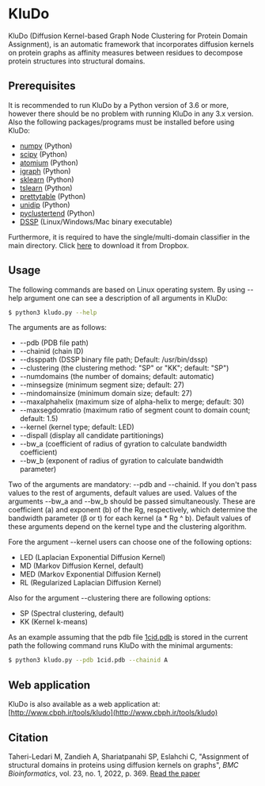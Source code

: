 # KluDo
KluDo (Diffusion Kernel-based Graph Node Clustering for Protein Domain Assignment), is an automatic framework that incorporates diffusion kernels on protein graphs as affinity measures between residues to decompose protein structures into structural domains.


## Prerequisites
It is recommended to run KluDo by a Python version of 3.6 or more, however there should be no problem with running KluDo in any 3.x version. Also the following packages/programs must be installed before using KluDo:
* [numpy](https://numpy.org/) (Python)
* [scipy](https://www.scipy.org/) (Python)
* [atomium](https://atomium.samireland.com/) (Python)
* [igraph](https://igraph.org/python/) (Python)
* [sklearn](http://scikit-learn.github.io/stable) (Python)
* [tslearn](https://tslearn.readthedocs.io/) (Python)
* [prettytable](https://pypi.org/project/PrettyTable/) (Python)
* [unidip](https://benjamindoran.github.io/motif-paper) (Python)
* [pyclustertend](https://pyclustertend.readthedocs.io/en/latest/) (Python)
* [DSSP](https://swift.cmbi.umcn.nl/gv/dssp/) (Linux/Windows/Mac binary executable)

Furthermore, it is required to have the single/multi-domain classifier in the main directory. Click [here](https://www.dropbox.com/s/a1ee4wzfmrrdtke/sm_classifier.pkl.bz2?dl=0) to download it from Dropbox.

## Usage
The following commands are based on Linux operating system. By using --help argument one can see a description of all arguments in KluDo:
```sh
$ python3 kludo.py --help
```
The arguments are as follows:
*  --pdb (PDB file path)
*  --chainid (chain ID)
*  --dssppath (DSSP binary file path; Default: /usr/bin/dssp)
*  --clustering (the clustering method: "SP" or "KK"; default: "SP")
*  --numdomains (the number of domains; default: automatic)
*  --minsegsize (minimum segment size; default: 27)
*  --mindomainsize (minimum domain size; default: 27)
*  --maxalphahelix (maximum size of alpha-helix to merge; default: 30)
*  --maxsegdomratio (maximum ratio of segment count to domain count; default: 1.5)
*  --kernel (kernel type; default: LED)
*  --dispall (display all candidate partitionings)
*  --bw_a (coefficient of radius of gyration to calculate bandwidth coefficient)
*  --bw_b (exponent of radius of gyration to calculate bandwidth parameter)

Two of the arguments are mandatory: --pdb and --chainid. If you don't pass values to the rest of arguments, default values are used. Values of the arguments --bw_a and --bw_b should be passed simultaneously. These are coefficient (a) and exponent (b) of the Rg, respectively, which determine the bandwidth parameter (β or t) for each kernel (a * Rg ^ b). Default values of these arguments depend on the kernel type and the clustering algorithm.

Fore the argument --kernel users can choose one of the following options:
* LED (Laplacian Exponential Diffusion Kernel)
* MD (Markov Diffusion Kernel, default)
* MED (Markov Exponential Diffusion Kernel)
* RL (Regularized Laplacian Diffusion Kernel)

Also for the argument --clustering there are following options:
* SP (Spectral clustering, default)
* KK (Kernel k-means)

As an example assuming that the pdb file [1cid.pdb](https://files.rcsb.org/download/1CID.pdb) is stored in the current path the following command runs KluDo with the minimal arguments:

```sh
$ python3 kludo.py --pdb 1cid.pdb --chainid A
```
## Web application
KluDo is also available as a web application at: [http://www.cbph.ir/tools/kludo](http://www.cbph.ir/tools/kludo)

## Citation
Taheri-Ledari M, Zandieh A, Shariatpanahi SP, Eslahchi C, "Assignment of structural domains in proteins using diffusion kernels on graphs", *BMC Bioinformatics*, vol. 23, no. 1, 2022, p. 369. [Read the paper](https://bmcbioinformatics.biomedcentral.com/articles/10.1186/s12859-022-04902-9)
